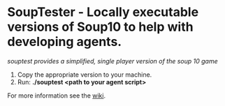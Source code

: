 # SoupTester - Locally executable versions of Soup10 to help with developing agents.

*souptest provides a simplified, single player version of the soup 10 game*
1) Copy the appropriate version to your machine.
2) Run:
  **./souptest \<path to your agent script\>**

For more information see the [wiki](https://github.com/spasticus74/SoupTester/wiki).
